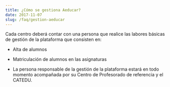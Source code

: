 ```yaml
---
title: ¿Cómo se gestiona Aeducar?
date: 2017-11-07
slug: /faq/gestion-aeducar
---
```


Cada centro deberá contar con una persona que realice las labores básicas de gestión de la plataforma que consisten en:
- Alta de alumnos
- Matriculación de alumnos en las asignaturas

- La persona responsable de la gestión de la plataforma estará en todo momento acompañada por su Centro de Profesorado de referencia y el CATEDU. 